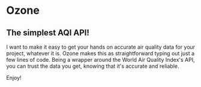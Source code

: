 # Ozone

## The simplest AQI API!

I want to make it easy to get your hands on accurate air quality data for your project, whatever it is. Ozone makes this as straightforward typing out just a few lines of code. Being a wrapper around the World Air Quality Index's API, you can trust the data you get, knowing that it's accurate and reliable.

Enjoy!
